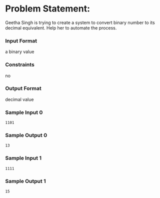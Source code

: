 # Problem Statement:

Geetha Singh is trying to create a system to convert binary number to its decimal equivalent. Help her to automate the process.

### Input Format

a binary value

### Constraints

no

### Output Format

decimal value

### Sample Input 0
```
1101
```
### Sample Output 0
```
13
```
### Sample Input 1
```
1111
```
### Sample Output 1
```
15
```
